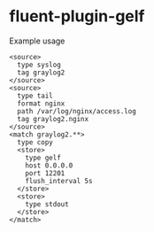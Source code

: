 fluent-plugin-gelf
==================

Example usage

```
<source>
  type syslog
  tag graylog2
</source>
<source>
  type tail
  format nginx
  path /var/log/nginx/access.log
  tag graylog2.nginx
</source>
<match graylog2.**>
  type copy
  <store>
    type gelf
    host 0.0.0.0
    port 12201
    flush_interval 5s
  </store>
  <store>
    type stdout
  </store>
</match>
```